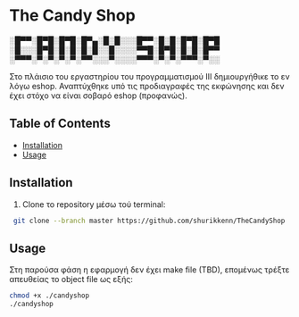 # The Candy Shop

░█▀▀░█▀█░█▀█░█▀▄░█░█░░░█▀▀░█░█░█▀█░█▀█
░█░░░█▀█░█░█░█░█░░█░░░░▀▀█░█▀█░█░█░█▀▀
░▀▀▀░▀░▀░▀░▀░▀▀░░░▀░░░░▀▀▀░▀░▀░▀▀▀░▀░░

Στο πλάισιο του εργαστηρίου του προγραμματισμού ΙΙΙ δημιουργήθικε το εν λόγω eshop.
Αναπτύχθηκε υπό τις προδιαγραφές της εκφώνησης και δεν έχει στόχο να είναι σοβαρό eshop (προφανώς).

## Table of Contents
- [Installation](#installation)
- [Usage](#usage)

## Installation
1. Clone το repository μέσω τού terminal:
```bash
 git clone --branch master https://github.com/shurikkenn/TheCandyShop
```

## Usage
Στη παρούσα φάση η εφαρμογή δεν έχει make file (TBD), επομένως τρέξτε απευθείας το object file ως εξής:
```bash
chmod +x ./candyshop
./candyshop
```


